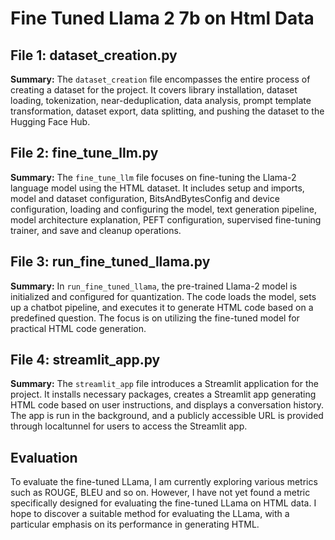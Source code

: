 # Fine Tuned Llama 2 7b on Html Data

## File 1: dataset_creation.py

**Summary:**
The `dataset_creation` file encompasses the entire process of creating a dataset for the project. It covers library installation, dataset loading, tokenization, near-deduplication, data analysis, prompt template transformation, dataset export, data splitting, and pushing the dataset to the Hugging Face Hub.

## File 2: fine_tune_llm.py

**Summary:**
The `fine_tune_llm` file focuses on fine-tuning the Llama-2 language model using the HTML dataset. It includes setup and imports, model and dataset configuration, BitsAndBytesConfig and device configuration, loading and configuring the model, text generation pipeline, model architecture explanation, PEFT configuration, supervised fine-tuning trainer, and save and cleanup operations.

## File 3: run_fine_tuned_llama.py

**Summary:**
In `run_fine_tuned_llama`, the pre-trained Llama-2 model is initialized and configured for quantization. The code loads the model, sets up a chatbot pipeline, and executes it to generate HTML code based on a predefined question. The focus is on utilizing the fine-tuned model for practical HTML code generation.

## File 4: streamlit_app.py

**Summary:**
The `streamlit_app` file introduces a Streamlit application for the project. It installs necessary packages, creates a Streamlit app generating HTML code based on user instructions, and displays a conversation history. The app is run in the background, and a publicly accessible URL is provided through localtunnel for users to access the Streamlit app.

## Evaluation
To evaluate the fine-tuned LLama, I am currently exploring various metrics such as ROUGE, BLEU and so on. However, I have not yet found a metric specifically designed for evaluating the fine-tuned LLama on HTML data. I hope to discover a suitable method for evaluating the LLama, with a particular emphasis on its performance in generating HTML.
